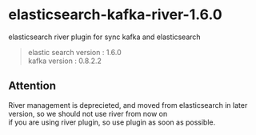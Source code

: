# elasticsearch-kafka-river-1.6.0
elasticsearch river plugin for sync kafka and elasticsearch

>elastic search version : 1.6.0   </br>
>kafka version : 0.8.2.2    </br>

## Attention
River management is deprecieted, and moved from elasticsearch in later version, so we should not use river from now on  </br>
if you are using river plugin, so use plugin as soon as possible.
